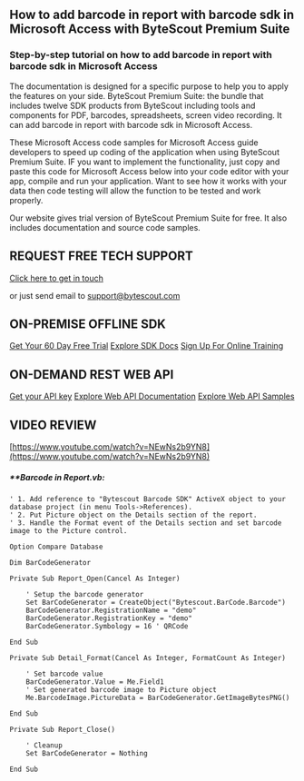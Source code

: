 ## How to add barcode in report with barcode sdk in Microsoft Access with ByteScout Premium Suite

### Step-by-step tutorial on how to add barcode in report with barcode sdk in Microsoft Access

The documentation is designed for a specific purpose to help you to apply the features on your side. ByteScout Premium Suite: the bundle that includes twelve SDK products from ByteScout including tools and components for PDF, barcodes, spreadsheets, screen video recording. It can add barcode in report with barcode sdk in Microsoft Access.

 These Microsoft Access code samples for Microsoft Access guide developers to speed up coding of the application when using ByteScout Premium Suite. IF you want to implement the functionality, just copy and paste this code for Microsoft Access below into your code editor with your app, compile and run your application. Want to see how it works with your data then code testing will allow the function to be tested and work properly.

Our website gives trial version of ByteScout Premium Suite for free. It also includes documentation and source code samples.

## REQUEST FREE TECH SUPPORT

[Click here to get in touch](https://bytescout.zendesk.com/hc/en-us/requests/new?subject=ByteScout%20Premium%20Suite%20Question)

or just send email to [support@bytescout.com](mailto:support@bytescout.com?subject=ByteScout%20Premium%20Suite%20Question) 

## ON-PREMISE OFFLINE SDK 

[Get Your 60 Day Free Trial](https://bytescout.com/download/web-installer?utm_source=github-readme)
[Explore SDK Docs](https://bytescout.com/documentation/index.html?utm_source=github-readme)
[Sign Up For Online Training](https://academy.bytescout.com/)


## ON-DEMAND REST WEB API

[Get your API key](https://pdf.co/documentation/api?utm_source=github-readme)
[Explore Web API Documentation](https://pdf.co/documentation/api?utm_source=github-readme)
[Explore Web API Samples](https://github.com/bytescout/ByteScout-SDK-SourceCode/tree/master/PDF.co%20Web%20API)

## VIDEO REVIEW

[https://www.youtube.com/watch?v=NEwNs2b9YN8](https://www.youtube.com/watch?v=NEwNs2b9YN8)




<!-- code block begin -->

##### ****Barcode in Report.vb:**
    
```
' 1. Add reference to "Bytescout Barcode SDK" ActiveX object to your database project (in menu Tools->References).
' 2. Put Picture object on the Details section of the report.
' 3. Handle the Format event of the Details section and set barcode image to the Picture control.

Option Compare Database

Dim BarCodeGenerator

Private Sub Report_Open(Cancel As Integer)

    ' Setup the barcode generator
    Set BarCodeGenerator = CreateObject("Bytescout.BarCode.Barcode")
    BarCodeGenerator.RegistrationName = "demo"
    BarCodeGenerator.RegistrationKey = "demo"
    BarCodeGenerator.Symbology = 16 ' QRCode
    
End Sub

Private Sub Detail_Format(Cancel As Integer, FormatCount As Integer)

    ' Set barcode value
    BarCodeGenerator.Value = Me.Field1
    ' Set generated barcode image to Picture object
    Me.BarcodeImage.PictureData = BarCodeGenerator.GetImageBytesPNG()
           
End Sub

Private Sub Report_Close()

    ' Cleanup
    Set BarCodeGenerator = Nothing

End Sub

```

<!-- code block end -->